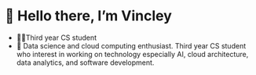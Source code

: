 <h1>👋 Hello there, I’m Vincley</h1>

- :student:Third year CS student
- 👀 Data science and cloud computing enthusiast. Third year CS student who interest in working on technology especially AI, cloud architecture, data analytics, and software development.

<!---
Vincley/Vincley is a ✨ special ✨ repository because its `README.md` (this file) appears on your GitHub profile.
You can click the Preview link to take a look at your changes.
--->
